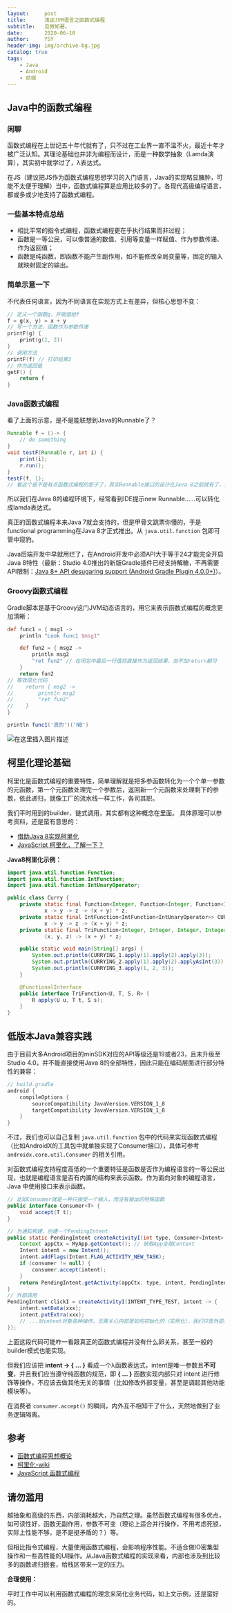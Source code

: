 ```yaml
---
layout:     post
title:      浅谈JVM语言之函数式编程
subtitle:   见微知著。
date:       2020-06-10
author:     YSY
header-img: img/archive-bg.jpg
catalog: true
tags:
    - Java
    - Android
    - 前端
---
```


## Java中的函数式编程

### 闲聊

函数式编程在上世纪五十年代就有了，只不过在工业界一直不温不火，最近十年才被广泛认知。其理论基础也并非为编程而设计，而是一种数学抽象（Lamda演算），其实初中就学过了，λ表达式。

在JS（建议把JS作为函数式编程思想学习的入门语言，Java的实现略显臃肿，可能不太便于理解）当中，函数式编程算是应用比较多的了。各现代高级编程语言，都或多或少地支持了函数式编程。

### 一些基本特点总结

- 相比平常的指令式编程，函数式编程更在乎执行结果而非过程；
- 函数是一等公民，可以像普通的数值、引用等变量一样赋值、作为参数传递、作为返回值；
- 函数是纯函数，即函数不能产生副作用，如不能修改全局变量等，固定的输入就映射固定的输出。

### 简单示意一下

不代表任何语言，因为不同语言在实现方式上有差异，但核心思想不变：

```c
// 定义一个函数g，并赋值给f
f = g(x, y) = x + y
// 写一个方法，函数作为参数传递
printF(g) {
    print(g(1, 2))
}
// 调用方法
printF(f) // 打印结果3
// 作为返回值
getF() {
    return f
}
```

### Java函数式编程

看了上面的示意，是不是能联想到Java的Runnable了？

```java
Runnable f = ()-> {
    // do something
}
void testF(Runnable r, int i) {
    print(i);
    r.run();
}
testF(f, 1);
// 看这个是不是有点函数式编程的影子了，其实Runnable接口的设计在Java 8之前就有了，还是很有远见的，在此可以把f看成一个无参无返回值的函数，也算是低配版的函数式编程嘛~
```

所以我们在Java 8的编程环境下，经常看到IDE提示new Runnable……可以转化成lamda表达式。

真正的函数式编程本来Java 7就会支持的，但是甲骨文跳票你懂的，于是functional programming在Java 8才正式推出。从 `java.util.function` 包即可管中窥豹。

Java后端开发中早就用烂了，在Android开发中必须API大于等于24才能完全开启Java 8特性（最新：Studio 4.0推出的新版Gradle插件已经支持解糖，不再需要API限制：[Java 8+ API desugaring support (Android Gradle Plugin 4.0.0+)](https://developer.android.com/studio/write/java8-support#library-desugaring)）。

### Groovy函数式编程

Gradle脚本是基于Groovy这门JVM动态语言的，用它来表示函数式编程的概念更加清晰：

```groovy
def func1 = { msg1 ->
    println "Look func1 $msg1"

    def fun2 = { msg2 ->
        println msg2
        "ret fun2" // 在闭包中最后一行值将直接作为返回结果，加不加return都可
    }
    return fun2
// 等效简化代码
//    return { msg2 ->
//        println msg2
//        "ret fun2"
//    }
}

println func1('真的')('NB')
```

![在这里插入图片描述](https://img-blog.csdnimg.cn/2020061010454618.png)

## 柯里化理论基础

柯里化是函数式编程的重要特性，简单理解就是把多参函数转化为一个个单一参数的元函数，第一个元函数处理完一个参数后，返回新一个元函数来处理剩下的参数，依此递归，就像工厂的流水线一样工作，各司其职。

我们平时用到的builder、链式调用，其实都有这种概念在里面。
具体原理可以参考资料，还是蛮有意思的：

- [借助Java 8实现柯里化](https://www.jianshu.com/p/c623b8b2aec8)
- [JavaScript 柯里化，了解一下？](https://juejin.im/post/5af13664f265da0ba266efcf)

**Java8柯里化示例：**

```java
import java.util.function.Function;
import java.util.function.IntFunction;
import java.util.function.IntUnaryOperator;

public class Curry {
    private static final Function<Integer, Function<Integer, Function<Integer, Integer>>> CURRYING_1 =
            x -> y -> z -> (x + y) * z;
    private static final IntFunction<IntFunction<IntUnaryOperator>> CURRYING_2 =
            x -> y -> z -> (x + y) * z;
    private static final TriFunction<Integer, Integer, Integer, Integer> CURRYING_3 =
            (x, y, z) -> (x + y) * z;

    public static void main(String[] args) {
        System.out.println(CURRYING_1.apply(1).apply(2).apply(3));
        System.out.println(CURRYING_2.apply(1).apply(2).applyAsInt(3));
        System.out.println(CURRYING_3.apply(1, 2, 3));
    }

    @FunctionalInterface
    public interface TriFunction<U, T, S, R> {
        R apply(U u, T t, S s);
    }
}
```

## 低版本Java兼容实践

由于目前大多Android项目的minSDK对应的API等级还是19或者23，且未升级至Studio 4.0，并不能直接使用Java 8的全部特性，因此只能在编码层面进行部分特性的兼容：

```groovy
// build.gradle
android {
    compileOptions {
        sourceCompatibility JavaVersion.VERSION_1_8
        targetCompatibility JavaVersion.VERSION_1_8
    }
}
```

不过，我们也可以自己复制 `java.util.function` 包中的代码来实现函数式编程（比如AndroidX的工具包中就单独实现了Consumer接口），具体可参考 `androidx.core.util.Consumer` 的相关引用。

对函数式编程支持程度高低的一个重要特征是函数是否作为编程语言的一等公民出现，也就是编程语言是否有内置的结构来表示函数。作为面向对象的编程语言，Java 中使用接口来表示函数。

```java
// 比如Consumer就是一种只接受一个输入，而没有输出的特殊函数
public interface Consumer<T> {
    void accept(T t);
}

// 为通知构建，创建一个PendingIntent
public static PendingIntent createActivityI(int type, Consumer<Intent> consumer) {
    Context appCtx = MyApp.getContext(); // 获取App全局Context
    Intent intent = new Intent();
    intent.addFlags(Intent.FLAG_ACTIVITY_NEW_TASK);
    if (consumer != null) {
        consumer.accept(intent);
    }
    return PendingIntent.getActivity(appCtx, type, intent, PendingIntent.FLAG_UPDATE_CURRENT);
}
// 外部调用
PendingIntent clickI = createActivityI(INTENT_TYPE_TEST, intent -> {
    intent.setData(xxx);
    intent.putExtra(xxx);
    // ...对intent对象各种操作，无需关心内部是如何初始化的（实例化），我们只是外部消费者（consumer）
});
```

上面这段代码可能咋一看跟真正的函数式编程并没有什么卵关系，甚至一般的builder模式也能实现。

但我们应该把 **intent -> { ... }** 看成一个λ函数表达式，intent是唯一参数且**不可变**，并且我们应当遵守纯函数的规范，即 **{ ... }** 函数实现内部只对 intent 进行修饰等操作，不应该去做其他无关的事情（比如修改外部变量，甚至是调起其他功能模块等）。

在消费者 `consumer.accept()` 的瞬间，内外互不相知干了什么，天然地做到了业务逻辑隔离。

## 参考

- [函数式编程思想概论](https://www.ibm.com/developerworks/cn/java/j-understanding-functional-programming-1)
- [柯里化-wiki](https://zh.wikipedia.org/wiki/柯里化)
- [JavaScript 函数式编程](https://juejin.im/post/5b4ac0d0f265da0fa959a785)

## 请勿滥用

越抽象和高级的东西，内部消耗越大，乃自然之理。虽然函数式编程有很多优点，如可读性好，函数无副作用，参数不可变（理论上适合并行操作，不用考虑死锁，实际上性能不够，是不是挺矛盾的？）等。

但相比指令式编程，大量使用函数式编程，会影响程序性能。不适合做IO密集型操作和一些高性能的UI操作。从Java函数式编程的实现来看，内部也涉及到比较多的函数递归嵌套，给栈区带来一定的压力。

**合理使用：**

平时工作中可以利用函数式编程的理念来简化业务代码，如上文示例，还是蛮好的。
